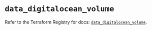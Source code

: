 # `data_digitalocean_volume`

Refer to the Terraform Registry for docs: [`data_digitalocean_volume`](https://registry.terraform.io/providers/digitalocean/digitalocean/2.52.0/docs/data-sources/volume).
